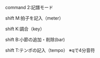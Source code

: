 command 2:記譜モード

shift M:拍子を記入（meter）

shift K:調合（key）

shift B:小節の追加・削除(bar)

shift T:テンポの記入（tempo） ※qで4分音符　